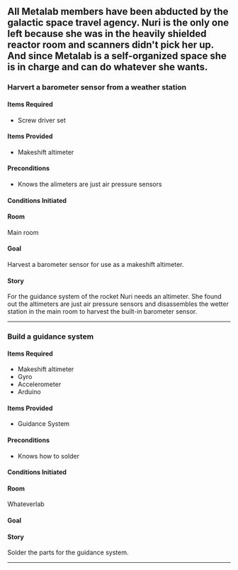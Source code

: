 ## All Metalab members have been abducted by the galactic space travel agency. Nuri is the only one left because she was in the heavily shielded reactor room and scanners didn't pick her up. And since Metalab is a self-organized space she is in charge and can do whatever she wants.

### Harvert a barometer sensor from a weather station
#### Items Required
* Screw driver set

#### Items Provided
* Makeshift altimeter

#### Preconditions
* Knows the alimeters are just air pressure sensors

#### Conditions Initiated

#### Room
Main room

#### Goal
Harvest a barometer sensor for use as a makeshift altimeter.

#### Story
For the guidance system of the rocket Nuri needs an altimeter. She found out the altimeters are just air pressure sensors and disassembles the wetter station in the main room to harvest the built-in barometer sensor.

------------------

### Build a guidance system
#### Items Required
* Makeshift altimeter
* Gyro
* Accelerometer
* Arduino

#### Items Provided
* Guidance System

#### Preconditions
* Knows how to solder

#### Conditions Initiated

#### Room
Whateverlab

#### Goal


#### Story
Solder the parts for the guidance system.

------------------

